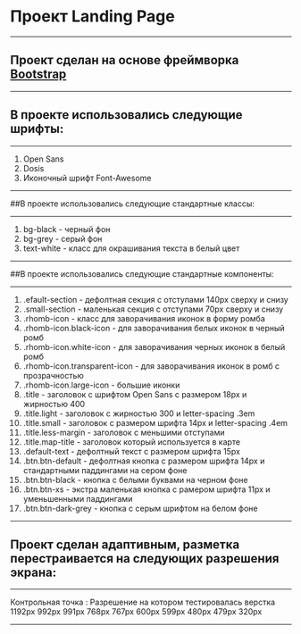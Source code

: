 # Проект Landing Page
***
## Проект сделан на основе фреймворка [Bootstrap](https://getbootstrap.com/)
***
## В проекте использовались следующие шрифты:
***
1.	Open Sans
2.	Dosis 
3.	Иконочный шрифт Font-Awesome
***
##В проекте использовались следующие стандартные классы:
***
1.  bg-black - черный фон
2.  bg-grey -  серый фон
3.  text-white - класс для окрашивания текста в белый цвет 
***
##В проекте использовались следующие стандартные компоненты:
***
1.  .efault-section - дефолтная секция с отступами 140px сверху и снизу
2.  .small-section - маленькая секция с отступами 70px сверху и снизу
3.  .rhomb-icon - класс для заворачивания иконок в форму ромба
4.  .rhomb-icon.black-icon - для заворачивания белых иконок в черный ромб
5.  .rhomb-icon.white-icon - для заворачивания черных иконок в белый ромб
6.  .rhomb-icon.transparent-icon - для заворачивания иконок в ромб с прозрачностью
7.  .rhomb-icon.large-icon - большие иконки
8.  .title - заголовок с шрифтом Open Sans с размером 18px и жирностью 400
9.  .title.light - заголовок с жирностью 300 и letter-spacing .3em
10. .title.small - заголовок с размером шрифта 14px и letter-spacing .4em
11. .title.less-margin - заголовок с меньшими отступами
12. .title.map-title - заголовок который используется в карте
13. .default-text - дефолтный текст с размером шрифта 15px
14. .btn.btn-default - дефолтная кнопка с размером шрифта 14px и стандартными паддингами на сером фоне
15. .btn.btn-black - кнопка с белыми буквами на черном фоне
16. .btn.btn-xs - экстра маленькая кнопка с рамером шрифта 11px и уменьшенными паддингами
17. .btn.btn-dark-grey - кнопка с серым шрифтом на белом фоне
***
## Проект сделан адаптивным, разметка перестраивается на следующих разрешения экрана:
***
Контрольная точка : Разрешение на котором тестировалась верстка
    1192px              992px
    991px               768px
    767px               600px
    599px               480px
    479px               320px
***
